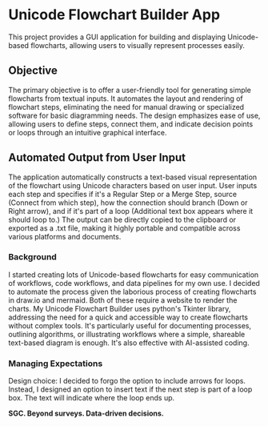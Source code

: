 # Unicode Flowchart Builder App
This project provides a GUI application for building and displaying Unicode-based flowcharts, allowing users to visually represent processes easily.

## Objective
The primary objective is to offer a user-friendly tool for generating simple flowcharts from textual inputs. It automates the layout and rendering of flowchart steps, eliminating the need for manual drawing or specialized software for basic diagramming needs.  The design emphasizes ease of use, allowing users to define steps, connect them, and indicate decision points or loops through an intuitive graphical interface.

## Automated Output from User Input
The application automatically constructs a text-based visual representation of the flowchart using Unicode characters based on user input. User inputs each step and specifies if it's a Regular Step or a Merge Step, source (Connect from which step), how the connection should branch (Down or Right arrow), and if it's part of a loop (Additional text box appears where it should loop to.) The output can be directly copied to the clipboard or exported as a .txt file, making it highly portable and compatible across various platforms and documents. 

### Background
I started creating lots of Unicode-based flowcharts for easy communication of workflows, code workflows, and data pipelines for my own use.  I decided to automate the process given the laborious process of creating flowcharts in draw.io and mermaid.  Both of these require a website to render the charts. My Unicode Flowchart Builder uses python's Tkinter library, addressing the need for a quick and accessible way to create flowcharts without complex tools. It's particularly useful for documenting processes, outlining algorithms, or illustrating workflows where a simple, shareable text-based diagram is enough. It's also effective with AI-assisted coding.  

### Managing Expectations
Design choice:  I decided to forgo the option to include arrows for loops.  Instead, I designed an option to insert text if the next step is part of a loop box. The text will indicate where the loop ends up.

**SGC. Beyond surveys. Data-driven decisions.**
